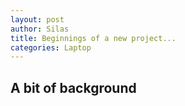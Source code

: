 ```yaml
---
layout: post
author: Silas
title: Beginnings of a new project...
categories: Laptop
---
```


## A bit of background